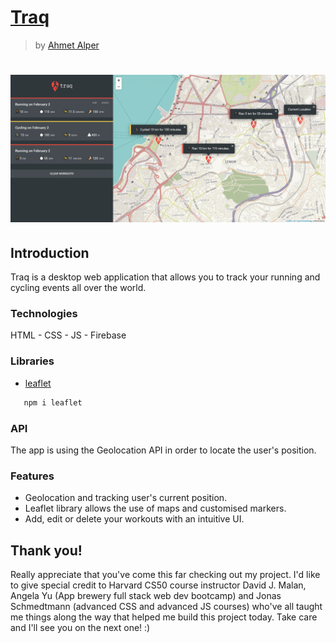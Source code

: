 # [Traq](https://netflix-clone-2501d.web.app/)
> by [Ahmet Alper](https://github.com/ahmetalpergit)
# ![showcase](public/images/showcase-traq.png)

## Introduction

Traq is a desktop web application that allows you to track your running and cycling events all over the world.

### Technologies

HTML - CSS - JS - Firebase

### Libraries

* [leaflet](https://leafletjs.com/)

```sh
   npm i leaflet
```
### API

The app is using the Geolocation API in order to locate the user's position.

### Features

* Geolocation and tracking user's current position.
* Leaflet library allows the use of maps and customised markers.
* Add, edit or delete your workouts with an intuitive UI.

## Thank you!

Really appreciate that you've come this far checking out my project. I'd like to give special credit to Harvard CS50 course instructor David J. Malan, Angela Yu (App brewery full stack web dev bootcamp) and Jonas Schmedtmann (advanced CSS and advanced JS courses) who've all taught me things along the way that helped me build this project today. Take care and I'll see you on the next one! :)